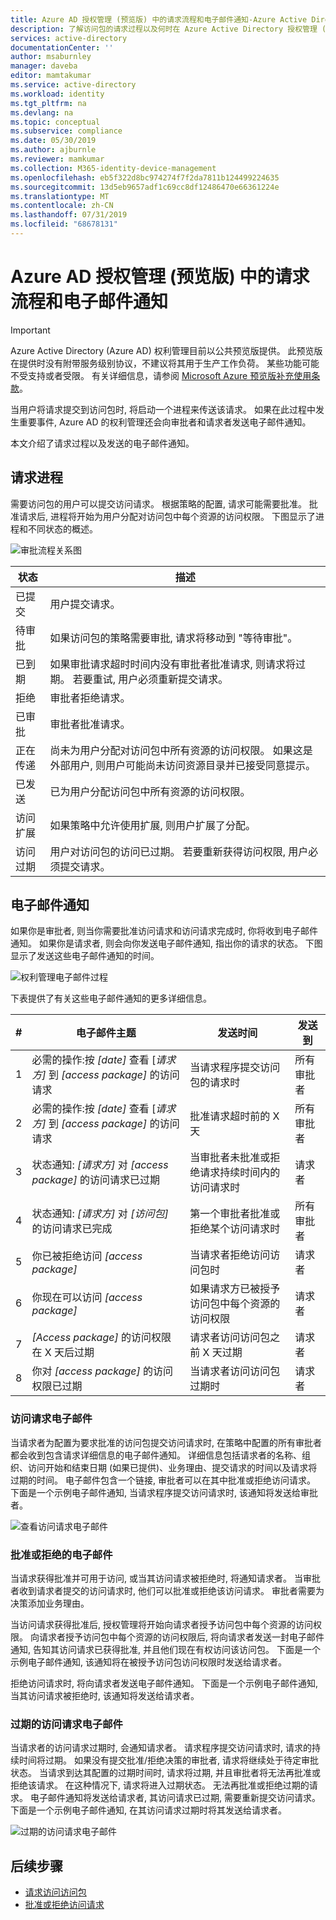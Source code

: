 ```yaml
---
title: Azure AD 授权管理 (预览版) 中的请求流程和电子邮件通知-Azure Active Directory
description: 了解访问包的请求过程以及何时在 Azure Active Directory 授权管理 (预览版) 中发送电子邮件通知。
services: active-directory
documentationCenter: ''
author: msaburnley
manager: daveba
editor: mamtakumar
ms.service: active-directory
ms.workload: identity
ms.tgt_pltfrm: na
ms.devlang: na
ms.topic: conceptual
ms.subservice: compliance
ms.date: 05/30/2019
ms.author: ajburnle
ms.reviewer: mamkumar
ms.collection: M365-identity-device-management
ms.openlocfilehash: eb5f322d8bc974274f7f2da7811b124499224635
ms.sourcegitcommit: 13d5eb9657adf1c69cc8df12486470e66361224e
ms.translationtype: MT
ms.contentlocale: zh-CN
ms.lasthandoff: 07/31/2019
ms.locfileid: "68678131"
---
```

# <a name="request-process-and-email-notifications-in-azure-ad-entitlement-management-preview"></a>Azure AD 授权管理 (预览版) 中的请求流程和电子邮件通知

> [!IMPORTANT]
> Azure Active Directory (Azure AD) 权利管理目前以公共预览版提供。
> 此预览版在提供时没有附带服务级别协议，不建议将其用于生产工作负荷。 某些功能可能不受支持或者受限。
> 有关详细信息，请参阅 [Microsoft Azure 预览版补充使用条款](https://azure.microsoft.com/support/legal/preview-supplemental-terms/)。

当用户将请求提交到访问包时, 将启动一个进程来传送该请求。 如果在此过程中发生重要事件, Azure AD 的权利管理还会向审批者和请求者发送电子邮件通知。

本文介绍了请求过程以及发送的电子邮件通知。

## <a name="request-process"></a>请求进程

需要访问包的用户可以提交访问请求。 根据策略的配置, 请求可能需要批准。 批准请求后, 进程将开始为用户分配对访问包中每个资源的访问权限。 下图显示了进程和不同状态的概述。

![审批流程关系图](./media/entitlement-management-process/request-process.png)

| 状态 | 描述 |
| --- | --- |
| 已提交 | 用户提交请求。 |
| 待审批 | 如果访问包的策略需要审批, 请求将移动到 "等待审批"。 |
| 已到期 | 如果审批请求超时时间内没有审批者批准请求, 则请求将过期。 若要重试, 用户必须重新提交请求。 |
| 拒绝 | 审批者拒绝请求。 |
| 已审批 | 审批者批准请求。 |
| 正在传递 | 尚未为用户分配对访问包中所有资源的访问权限。 如果这是外部用户, 则用户可能尚未访问资源目录并已接受同意提示。 |
| 已发送 | 已为用户分配访问包中所有资源的访问权限。 |
| 访问扩展 | 如果策略中允许使用扩展, 则用户扩展了分配。 |
| 访问过期 | 用户对访问包的访问已过期。 若要重新获得访问权限, 用户必须提交请求。 |

## <a name="email-notifications"></a>电子邮件通知

如果你是审批者, 则当你需要批准访问请求和访问请求完成时, 你将收到电子邮件通知。 如果你是请求者, 则会向你发送电子邮件通知, 指出你的请求的状态。 下图显示了发送这些电子邮件通知的时间。

![权利管理电子邮件过程](./media/entitlement-management-process/email-notifications.png)

下表提供了有关这些电子邮件通知的更多详细信息。

| # | 电子邮件主题 | 发送时间 | 发送到 |
| --- | --- | --- | --- |
| 1 | 必需的操作:按 *[date]* 查看 [*请求方]* 到 *[access package]* 的访问请求 | 当请求程序提交访问包的请求时 | 所有审批者 |
| 2 | 必需的操作:按 *[date]* 查看 [*请求方]* 到 *[access package]* 的访问请求 | 批准请求超时前的 X 天 | 所有审批者 |
| 3 | 状态通知: *[请求方]* 对 *[access package]* 的访问请求已过期 | 当审批者未批准或拒绝请求持续时间内的访问请求时 | 请求者 |
| 4 | 状态通知: *[请求方]* 对 *[访问包]* 的访问请求已完成 | 第一个审批者批准或拒绝某个访问请求时 | 所有审批者 |
| 5 | 你已被拒绝访问 *[access package]* | 当请求者拒绝访问访问包时 | 请求者 |
| 6 | 你现在可以访问 *[access package]*  | 如果请求方已被授予访问包中每个资源的访问权限 | 请求者 |
| 7 | *[Access package]* 的访问权限在 X 天后过期 | 请求者访问访问包之前 X 天过期 | 请求者 |
| 8 | 你对 *[access package]* 的访问权限已过期 | 当请求者访问访问包过期时 | 请求者 |

### <a name="access-request-emails"></a>访问请求电子邮件

当请求者为配置为要求批准的访问包提交访问请求时, 在策略中配置的所有审批者都会收到包含请求详细信息的电子邮件通知。 详细信息包括请求者的名称、组织、访问开始和结束日期 (如果已提供)、业务理由、提交请求的时间以及请求将过期的时间。 电子邮件包含一个链接, 审批者可以在其中批准或拒绝访问请求。 下面是一个示例电子邮件通知, 当请求程序提交访问请求时, 该通知将发送给审批者。

![查看访问请求电子邮件](./media/entitlement-management-shared/email-approve-request.png)

### <a name="approved-or-denied-emails"></a>批准或拒绝的电子邮件

当请求获得批准并可用于访问, 或当其访问请求被拒绝时, 将通知请求者。 当审批者收到请求者提交的访问请求时, 他们可以批准或拒绝该访问请求。 审批者需要为决策添加业务理由。

当访问请求获得批准后, 授权管理将开始向请求者授予访问包中每个资源的访问权限。 向请求者授予访问包中每个资源的访问权限后, 将向请求者发送一封电子邮件通知, 告知其访问请求已获得批准, 并且他们现在有权访问该访问包。 下面是一个示例电子邮件通知, 该通知将在被授予访问包访问权限时发送给请求者。

拒绝访问请求时, 将向请求者发送电子邮件通知。 下面是一个示例电子邮件通知, 当其访问请求被拒绝时, 该通知将发送给请求者。

### <a name="expired-access-request-emails"></a>过期的访问请求电子邮件

当请求者的访问请求过期时, 会通知请求者。 请求程序提交访问请求时, 请求的持续时间将过期。 如果没有提交批准/拒绝决策的审批者, 请求将继续处于待定审批状态。 当请求到达其配置的过期时间时, 请求将过期, 并且审批者将无法再批准或拒绝该请求。 在这种情况下, 请求将进入过期状态。 无法再批准或拒绝过期的请求。 电子邮件通知将发送给请求者, 其访问请求已过期, 需要重新提交访问请求。 下面是一个示例电子邮件通知, 在其访问请求过期时将其发送给请求者。

![过期的访问请求电子邮件](./media/entitlement-management-process/email-expired-access-request.png)

## <a name="next-steps"></a>后续步骤

- [请求访问访问包](entitlement-management-request-access.md)
- [批准或拒绝访问请求](entitlement-management-request-approve.md)
